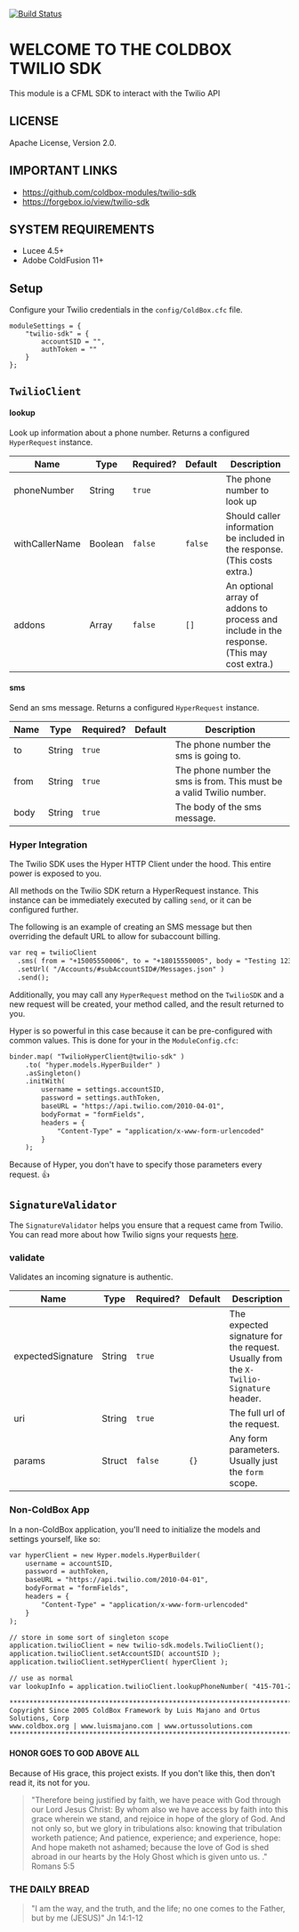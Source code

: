 [![Build Status](https://travis-ci.org/coldbox-modules/cbox-validation.svg?branch=development)](https://travis-ci.org/coldbox-modules/cbox-validation)

# WELCOME TO THE COLDBOX TWILIO SDK

This module is a CFML SDK to interact with the Twilio API

## LICENSE

Apache License, Version 2.0.

## IMPORTANT LINKS

*   https://github.com/coldbox-modules/twilio-sdk
*   https://forgebox.io/view/twilio-sdk

## SYSTEM REQUIREMENTS

*   Lucee 4.5+
*   Adobe ColdFusion 11+

## Setup

Configure your Twilio credentials in the `config/ColdBox.cfc` file.

```
moduleSettings = {
    "twilio-sdk" = {
        accountSID = "",
        authToken = ""
    }
};
```

## `TwilioClient`

#### lookup

Look up information about a phone number. Returns a configured `HyperRequest`
instance.

| Name           | Type          | Required? | Default | Description                                                                                |
| -------------- | ------------- | --------- | ------- | ------------------------------------------------------------------------------------------ |
| phoneNumber    | String        | `true`    |         | The phone number to look up                                                                |
| withCallerName | Boolean       | `false`   | `false` | Should caller information be included in the response. (This costs extra.)                 |
| addons         | Array<String> | `false`   | `[]`    | An optional array of addons to process and include in the response. (This may cost extra.) |

#### sms

Send an sms message. Returns a configured `HyperRequest` instance.

| Name | Type   | Required? | Default | Description                                                           |
| ---- | ------ | --------- | ------- | --------------------------------------------------------------------- |
| to   | String | `true`    |         | The phone number the sms is going to.                                 |
| from | String | `true`    |         | The phone number the sms is from. This must be a valid Twilio number. |
| body | String | `true`    |         | The body of the sms message.                                          |

### Hyper Integration

The Twilio SDK uses the Hyper HTTP Client under the hood. This entire power is
exposed to you.

All methods on the Twilio SDK return a HyperRequest instance. This instance can
be immediately executed by calling `send`, or it can be configured further.

The following is an example of creating an SMS message but then overriding the
default URL to allow for subaccount billing.

```cfc
var req = twilioClient
  .sms( from = "+15005550006", to = "+18015550005", body = "Testing 123" )
  .setUrl( "/Accounts/#subAccountSID#/Messages.json" )
  .send();
```

Additionally, you may call any `HyperRequest` method on the `TwilioSDK` and a
new request will be created, your method called, and the result returned to you.

Hyper is so powerful in this case because it can be pre-configured with common
values. This is done for your in the `ModuleConfig.cfc`:

```cfc
binder.map( "TwilioHyperClient@twilio-sdk" )
    .to( "hyper.models.HyperBuilder" )
    .asSingleton()
    .initWith(
        username = settings.accountSID,
        password = settings.authToken,
        baseURL = "https://api.twilio.com/2010-04-01",
        bodyFormat = "formFields",
        headers = {
            "Content-Type" = "application/x-www-form-urlencoded"
        }
    );
```

Because of Hyper, you don't have to specify those parameters every request. 👍

## `SignatureValidator`

The `SignatureValidator` helps you ensure that a request came from Twilio. You can read more about how Twilio
signs your requests [here](https://www.twilio.com/docs/api/security#validating-requests).

### validate

Validates an incoming signature is authentic.

| Name              | Type   | Required? | Default | Description                                                                           |
| ----------------- | ------ | --------- | ------- | ------------------------------------------------------------------------------------- |
| expectedSignature | String | `true`    |         | The expected signature for the request. Usually from the `X-Twilio-Signature` header. |
| uri               | String | `true`    |         | The full url of the request.                                                          |
| params            | Struct | `false`   | `{}`    | Any form parameters. Usually just the `form` scope.                                   |

### Non-ColdBox App

In a non-ColdBox application, you'll need to initialize the models and settings
yourself, like so:

```cfc
var hyperClient = new Hyper.models.HyperBuilder(
    username = accountSID,
    password = authToken,
    baseURL = "https://api.twilio.com/2010-04-01",
    bodyFormat = "formFields",
    headers = {
        "Content-Type" = "application/x-www-form-urlencoded"
    }
);

// store in some sort of singleton scope
application.twilioClient = new twilio-sdk.models.TwilioClient();
application.twilioClient.setAccountSID( accountSID );
application.twilioClient.setHyperClient( hyperClient );

// use as normal
var lookupInfo = application.twilioClient.lookupPhoneNumber( "415-701-2311" );
```

```
********************************************************************************
Copyright Since 2005 ColdBox Framework by Luis Majano and Ortus Solutions, Corp
www.coldbox.org | www.luismajano.com | www.ortussolutions.com
********************************************************************************
```

#### HONOR GOES TO GOD ABOVE ALL

Because of His grace, this project exists. If you don't like this, then don't
read it, its not for you.

> "Therefore being justified by faith, we have peace with God through our Lord
> Jesus Christ: By whom also we have access by faith into this grace wherein we
> stand, and rejoice in hope of the glory of God. And not only so, but we glory
> in tribulations also: knowing that tribulation worketh patience; And patience,
> experience; and experience, hope: And hope maketh not ashamed; because the
> love of God is shed abroad in our hearts by the Holy Ghost which is given unto
> us. ." Romans 5:5

### THE DAILY BREAD

> "I am the way, and the truth, and the life; no one comes to the Father, but by
> me (JESUS)" Jn 14:1-12
